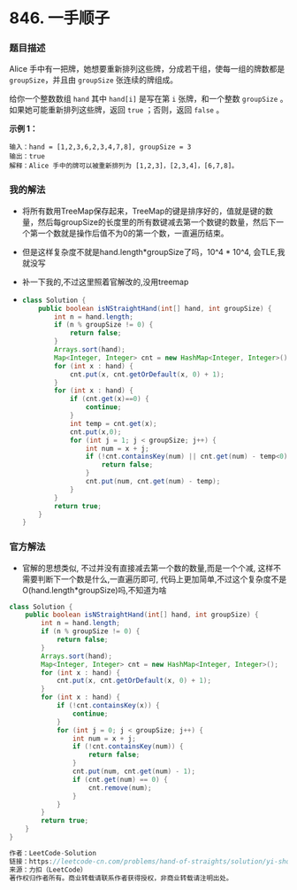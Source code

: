 # 846. 一手顺子

### 题目描述

Alice 手中有一把牌，她想要重新排列这些牌，分成若干组，使每一组的牌数都是 `groupSize`，并且由 `groupSize` 张连续的牌组成。

给你一个整数数组 `hand` 其中 `hand[i]` 是写在第 `i` 张牌，和一个整数 `groupSize` 。如果她可能重新排列这些牌，返回 `true` ；否则，返回 `false` 。

**示例 1：**

```
输入：hand = [1,2,3,6,2,3,4,7,8], groupSize = 3
输出：true
解释：Alice 手中的牌可以被重新排列为 [1,2,3]，[2,3,4]，[6,7,8]。
```

### 我的解法

- 将所有数用TreeMap保存起来，TreeMap的键是排序好的，值就是键的数量，然后每groupSize的长度里的所有数键减去第一个数键的数量，然后下一个第一个数就是操作后值不为0的第一个数，一直遍历结束。

- 但是这样复杂度不就是hand.length*groupSize了吗，10^4 * 10^4, 会TLE,我就没写

- 补一下我的,不过这里照着官解改的,没用treemap

- ```java
  class Solution {
      public boolean isNStraightHand(int[] hand, int groupSize) {
          int n = hand.length;
          if (n % groupSize != 0) {
              return false;
          }
          Arrays.sort(hand);
          Map<Integer, Integer> cnt = new HashMap<Integer, Integer>();
          for (int x : hand) {
              cnt.put(x, cnt.getOrDefault(x, 0) + 1);
          }
          for (int x : hand) {
              if (cnt.get(x)==0) {
                  continue;
              }
              int temp = cnt.get(x);
              cnt.put(x,0);
              for (int j = 1; j < groupSize; j++) {
                  int num = x + j;
                  if (!cnt.containsKey(num) || cnt.get(num) - temp<0) {
                      return false;
                  }
                  cnt.put(num, cnt.get(num) - temp);
              }
          }
          return true;
      }
  }
  ```

### 官方解法

- 官解的思想类似, 不过并没有直接减去第一个数的数量,而是一个个减, 这样不需要判断下一个数是什么,一直遍历即可, 代码上更加简单,不过这个复杂度不是O(hand.length*groupSize)吗,不知道为啥

```java
class Solution {
    public boolean isNStraightHand(int[] hand, int groupSize) {
        int n = hand.length;
        if (n % groupSize != 0) {
            return false;
        }
        Arrays.sort(hand);
        Map<Integer, Integer> cnt = new HashMap<Integer, Integer>();
        for (int x : hand) {
            cnt.put(x, cnt.getOrDefault(x, 0) + 1);
        }
        for (int x : hand) {
            if (!cnt.containsKey(x)) {
                continue;
            }
            for (int j = 0; j < groupSize; j++) {
                int num = x + j;
                if (!cnt.containsKey(num)) {
                    return false;
                }
                cnt.put(num, cnt.get(num) - 1);
                if (cnt.get(num) == 0) {
                    cnt.remove(num);
                }
            }
        }
        return true;
    }
}

作者：LeetCode-Solution
链接：https://leetcode-cn.com/problems/hand-of-straights/solution/yi-shou-shun-zi-by-leetcode-solution-4lwn/
来源：力扣（LeetCode）
著作权归作者所有。商业转载请联系作者获得授权，非商业转载请注明出处。
```

